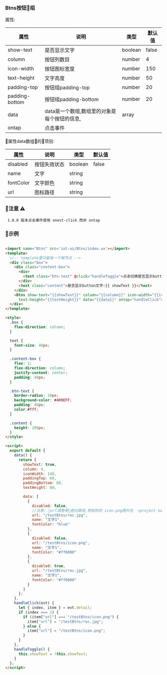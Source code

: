 ### Btns按钮组


属性:

| 属性  | 说明   |  类型 | 默认值  |
| -----| ---- | ---- | ---- |
| show-text | 是否显示文字 | boolean | false |
| column | 按钮列数目 | number | 4 |
| icon-width | 按钮图标宽度 | number | 150 |
| text-height | 文字高度 | number | 50 |
| padding-top | 按钮组padding-top | number | 20 |
| padding-bottom | 按钮组padding-bottom | number | 20 |
| data | data是一个数组,数组里的对象是每个按钮的信息,| array | |
| ontap | 点击事件 |  | |


属性data数组的项目:

| 属性 | 说明 | 类型  | 默认值 |
| --- | ---- | --- | --- |
| disabled | 按钮失效状态 | boolean | false |
| name | 文字| string | |
| fontColor | 文字颜色 | string |
| url | 图标路径 | string | |

### 注意 ⚠️

```
 1.0.0 版本点击事件使用 onevt-click 而非 ontap

```

### 示例

``` html

<import name="Btns" src='iot-ui/Btns/index.ux'></import>
<template>
  <!-- template里只能有一个根节点 -->
  <div class="box">
    <div class="content-box">
      <div>
        <text class="btn-text" @click="handleToggle">点击切换是否显示button文字</text>
      </div>
      <text class="content">是否显示button文字:{{ showText }}</text>
    </div>
    <Btns show-text="{{showText}}" column="{{column}}" icon-width="{{iconWidth}}" padding-top="{{paddingTop}}" padding-bottom="{{paddingBottom}}"
      text-height="{{textHeight}}" data="{{data}}" ontap="handleClick"></Btns>
  </div>
</template>

<style>
  .box {
    flex-direction: column;
  }

  text {
    font-size: 40px;
  }

  .content-box {
    flex: 1;
    flex-direction: column;
    justify-content: center;
    padding: 40px;
  }

  .btn-text {
    border-radius: 10px;
    background-color: #409EFF;
    padding: 40px;
    color:#fff;
  }

  .content {
    height: 200px;
  }
</style>

<script>
  export default {
    data() {
      return {
        showText: true,
        column: 4,
        iconWidth: 140,
        paddingTop: 60,
        paddingBottom: 60,
        textHeight: 80,

        data: [
          {
            disabled: false,
            //注意: url请使用绝对路径,例如你的 icon.png图片在  <project name>/src/Mydir/icon.png下,那么绝对路径就是/Mydir/icon.png
            url: "/testBtns/rec.jpg",
            name: "文字1",
            fontColor: "blue"
          },
          {
            disabled: false,
            url: "/testBtns/icon.png",
            name: "文字1",
            fontColor: "#ff0000"
          },
          {
            disabled: true,
            url: "/testBtns/rec.jpg",
            name: "文字1",
            fontColor: "#ff0000"
          }
        ]
      };
    },
    handleClick(evt) {
      let { index, item } = evt.detail;
      if (index === 1) {
        if (item["url"] === "/testBtns/icon.png") {
          item["url"] = "/testBtns/rec.jpg";
        } else {
          item["url"] = "/testBtns/icon.png";
        }
      }
    },
    handleToggle() {
      this.showText = !this.showText;
    }
  };
</script>

``` 